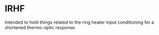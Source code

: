 # IRHF
Intended to hold things related to the ring heater input conditioning for a shortened thermo-optic response.
